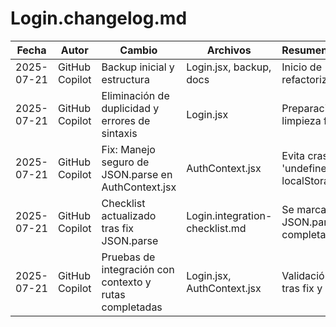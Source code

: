 # Login.changelog.md

| Fecha       | Autor           | Cambio                        | Archivos                | Resumen/Impacto                |
|-------------|----------------|-------------------------------|-------------------------|---------------------------------|
| 2025-07-21  | GitHub Copilot | Backup inicial y estructura   | Login.jsx, backup, docs | Inicio de refactorización       |
| 2025-07-21  | GitHub Copilot | Eliminación de duplicidad y errores de sintaxis | Login.jsx | Preparación para limpieza final |
| 2025-07-21  | GitHub Copilot | Fix: Manejo seguro de JSON.parse en AuthContext.jsx | AuthContext.jsx | Evita crash por 'undefined' en localStorage |
| 2025-07-21  | GitHub Copilot | Checklist actualizado tras fix JSON.parse | Login.integration-checklist.md | Se marca fix crash JSON.parse como completado |
| 2025-07-21  | GitHub Copilot | Pruebas de integración con contexto y rutas completadas | Login.jsx, AuthContext.jsx | Validación final tras fix y limpieza |
